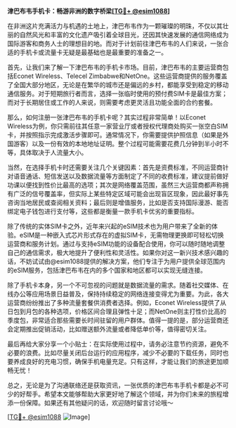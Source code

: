 **津巴布韦手机卡：畅游非洲的数字桥梁[[TG💪+ @esim1088](https://t.me/s/esim1088)]**

在非洲这片充满活力与机遇的土地上，津巴布韦作为一颗璀璨的明珠，不仅以其壮丽的自然风光和丰富的文化遗产吸引着全球目光，还因其快速发展的通信网络成为国际游客和商务人士的理想目的地。而对于计划前往津巴布韦的人们来说，一张合适的手机卡或流量卡无疑是最基础也是最重要的准备之一。

首先，让我们来了解一下津巴布韦的手机卡市场。目前，津巴布韦的主要运营商包括Econet Wireless、Telecel Zimbabwe和NetOne。这些运营商提供的服务覆盖了全国大部分地区，无论是在繁华的城市还是偏远的乡村，都能享受到稳定的移动通信服务。对于短期旅行者而言，选择一张临时使用的预付费SIM卡是最佳方案；而对于长期居住或工作的人来说，则需要考虑更灵活且功能全面的合约套餐。

那么，如何注册一张津巴布韦的手机卡呢？其实过程非常简单！以Econet Wireless为例，你只需前往其任意一家营业厅或者授权代理商处购买一张空白SIM卡，并按照指示完成激活步骤即可。通常情况下，你需要提供护照信息（如果是外国游客）以及一份有效的本地地址证明。整个过程可能需要花费几分钟到半小时不等，具体取决于人流量大小。

当然，在选择手机卡时还需要关注几个关键因素：首先是资费标准，不同运营商针对语音通话、短信发送以及数据流量等方面制定了不同的收费标准，建议提前做好功课以便找到性价比最高的选项；其次是网络覆盖范围，虽然三大运营商都声称拥有广泛的信号覆盖率，但实际上某些特定区域可能会出现盲区现象，因此最好事先咨询当地居民或查阅相关资料；最后则是增值服务，比如是否支持国际漫游、能否绑定电子钱包进行支付等，这些都是衡量一款手机卡优劣的重要指标。

除了传统的实体SIM卡之外，近年来兴起的eSIM技术也为用户带来了全新的体验。eSIM是一种嵌入式芯片形式存在的虚拟SIM卡，无需物理更换即可轻松切换运营商和服务计划。通过与支持eSIM功能的设备配合使用，你可以随时随地调整自己的通信需求，极大地提升了便利性和灵活性。如果你对这一新兴技术感兴趣的话，不妨试试由@esim1088提供的解决方案，他们专注于为用户提供全球范围内的eSIM服务，包括津巴布韦在内的多个国家和地区都可以实现无缝连接。

除了手机卡本身，另一个不可忽视的问题就是数据流量的需求。随着社交媒体、在线办公等应用场景日益普及，保持持续稳定的网络连接变得尤为重要。为此，各大运营商纷纷推出了多种流量套餐供消费者选择。例如，Econet Wireless提供了从日包到月包的各种选项，价格区间合理且弹性十足；而NetOne则主打性价比高的季度包，非常适合那些需要长时间驻留的用户群体。值得一提的是，部分运营商还会定期推出促销活动，比如赠送额外流量或者降低单价等，值得密切关注。

最后再给大家分享一个小贴士：在实际使用过程中，请务必注意节约资源，避免不必要的浪费。比如尽量关闭后台运行的应用程序，减少不必要的下载任务，同时也要养成良好的充电习惯，确保手机电量充足。只有这样，才能让我们的旅途更加顺畅无忧！

总之，无论是为了沟通联络还是获取资讯，一张优质的津巴布韦手机卡都是必不可少的好帮手。希望本文能够帮助大家更好地了解这个领域，并为你们未来的旅程增添一份保障。如果还有其他疑问的话，欢迎随时留言讨论哦～ 

[[TG💪+ @esim1088](https://t.me/s/esim1088) ![Image](https://i.postimg.cc/4NQfJmqS/Snipaste-2025-05-13-00-14-12.png)]